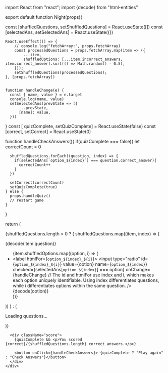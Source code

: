 import React from "react";
import {decode} from "html-entities"

export default function Night(props){
  
  const [shuffledQuestions, setShuffledQuestions] = React.useState([])
  const [selectedAns, setSelectedAns] = React.useState({})

    React.useEffect(() => {
        // console.log("fetchArray:", props.fetchArray)
        const processedQuestions = props.fetchArray.map(item => ({
            ...item,
            shuffledOptions: [...item.incorrect_answers, item.correct_answer].sort(() => Math.random() - 0.5),
        }));
        setShuffledQuestions(processedQuestions);
    }, [props.fetchArray])
  
  
    function handleChange(e) {
      const { name, value } = e.target
      console.log(name, value) 
      setSelectedAns(prevState => ({
          ...prevState,
          [name]: value,
      }))
  }
  const [ quizComplete, setQuizComplete] = React.useState(false)
  const [correct, setCorrect] = React.useState(0)


  function handleCheckAnswers(){
    if(quizComplete === false){
      let correctCount = 0

      shuffledQuestions.forEach((question, index) => {
        if(selectedAns[`option_${index}`] === question.correct_answer){
          correctCount++
        }
      })

      setCorrect(correctCount)
      setQuizComplete(true)
    } else {
      props.handleQuiz()
      // restart game
    }
  }

  return (
    <div className="night-container">
      {shuffledQuestions.length > 0 ? (
                shuffledQuestions.map((item, index) => (
                    <div className="question" key={index}>
                        <p>{decode(item.question)}</p>
                        <div className="options-container">
                            <ul className="click-option">
                                {item.shuffledOptions.map((option, i) => (
                                    <li className="option" key={i}>
                                        <label htmlFor={`option_${index}_${i}`}>
                                            <input
                                                type="radio"
                                                id={`option_${index}_${i}`}
                                                value={option}
                                                name={`option_${index}`}
                                                checked={selectedAns[`option_${index}`] === option}
                                                onChange={handleChange}
                                                // The id and htmlFor use index and i, which makes each option uniquely identifiable. Using index differentiates questions, while i differentiates options within the same question.
                                            />
                                            {decode(option)}
                                        </label>
                                    </li>
                                ))}
                            </ul>
                        </div>
                    </div>
                ))
            ) : (
                <p>Loading questions...</p>
            )}

      <div className="score">
        {quizComplete && <p>You scored {correct}/{shuffledQuestions.length} correct answers.</p>}

        <button onClick={handleCheckAnswers}> {quizComplete ? "Play again" : "Check Answers"}</button>
      </div>
    </div>
